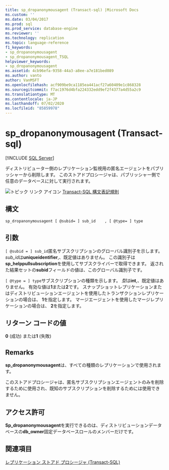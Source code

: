 ```yaml
---
title: sp_dropanonymousagent (Transact-sql) |Microsoft Docs
ms.custom: ''
ms.date: 03/04/2017
ms.prod: sql
ms.prod_service: database-engine
ms.reviewer: ''
ms.technology: replication
ms.topic: language-reference
f1_keywords:
- sp_dropanonymousagent
- sp_dropanonymousagent_TSQL
helpviewer_keywords:
- sp_dropanonymousagent
ms.assetid: 4cb96efa-9358-44a3-a8ee-a7e181bed089
ms.author: vanto
author: VanMSFT
ms.openlocfilehash: acf909be9ca1185ea441acf27a60409e1c868328
ms.sourcegitcommit: f7ac1976d4bfa224332edd9ef2f4377a4d55a2c9
ms.translationtype: MT
ms.contentlocale: ja-JP
ms.lasthandoff: 07/02/2020
ms.locfileid: "85859978"
---
```

# <a name="sp_dropanonymousagent-transact-sql"></a>sp_dropanonymousagent (Transact-sql)

[!INCLUDE [SQL Server](../../includes/applies-to-version/sqlserver.md)]

  ディストリビューター側のレプリケーション監視用の匿名エージェントをパブリッシャーから削除します。 このストアドプロシージャは、パブリッシャー側で任意のデータベースに対して実行されます。  
  
 ![トピック リンク アイコン](../../database-engine/configure-windows/media/topic-link.gif "トピック リンク アイコン") [Transact-SQL 構文表記規則](../../t-sql/language-elements/transact-sql-syntax-conventions-transact-sql.md)  
  
## <a name="syntax"></a>構文  
  
```  
sp_dropanonymousagent [ @subid= ] sub_id    , [ @type= ] type  
```  
  
## <a name="arguments"></a>引数  
`[ @subid = ] sub_id`匿名サブスクリプションのグローバル識別子を示します。 *sub_id*は**uniqueidentifier**,、既定値はありません。 この識別子は**sp_helppullsubscription**を使用してサブスクライバーで取得できます。 返された結果セットの**subid**フィールドの値は、このグローバル識別子です。  
  
`[ @type = ] type`サブスクリプションの種類を示します。 *型*は**int**,、既定値はありません。 有効な値は**1**または**2**です。 スナップショットレプリケーションまたはディストリビューションエージェントを使用したトランザクションレプリケーションの場合は、 **1**を指定します。 マージエージェントを使用したマージレプリケーションの場合は、 **2**を指定します。  
  
## <a name="return-code-values"></a>リターン コードの値  
 **0** (成功) または**1** (失敗)  
  
## <a name="remarks"></a>Remarks  
 **sp_dropanonymousagent**は、すべての種類のレプリケーションで使用されます。  
  
 このストアドプロシージャは、匿名サブスクリプションエージェントのみを削除するために使用され、既知のサブスクリプションを削除するためには使用できません。  
  
## <a name="permissions"></a>アクセス許可  
 **Sp_dropanonymousagent**を実行できるのは、ディストリビューションデータベースの**db_owner**固定データベースロールのメンバーだけです。  
  
## <a name="see-also"></a>関連項目  
 [レプリケーション ストアド プロシージャ &#40;Transact-SQL&#41;](../../relational-databases/system-stored-procedures/replication-stored-procedures-transact-sql.md)  
  
  
